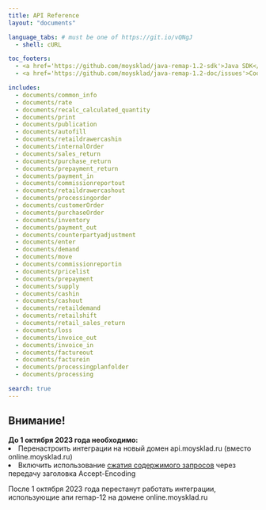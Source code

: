 ```yaml
---
title: API Reference
layout: "documents"

language_tabs: # must be one of https://git.io/vQNgJ
  - shell: cURL

toc_footers:
  - <a href='https://github.com/moysklad/java-remap-1.2-sdk'>Java SDK</a>
  - <a href='https://github.com/moysklad/java-remap-1.2-doc/issues'>Сообщите об ошибке</a>

includes:
  - documents/common_info
  - documents/rate
  - documents/recalc_calculated_quantity
  - documents/print
  - documents/publication
  - documents/autofill
  - documents/retaildrawercashin
  - documents/internalOrder  
  - documents/sales_return
  - documents/purchase_return
  - documents/prepayment_return
  - documents/payment_in
  - documents/commissionreportout
  - documents/retaildrawercashout
  - documents/processingorder
  - documents/customerOrder
  - documents/purchaseOrder
  - documents/inventory
  - documents/payment_out
  - documents/counterpartyadjustment
  - documents/enter
  - documents/demand
  - documents/move
  - documents/commissionreportin
  - documents/pricelist
  - documents/prepayment
  - documents/supply
  - documents/cashin
  - documents/cashout
  - documents/retaildemand
  - documents/retailshift
  - documents/retail_sales_return
  - documents/loss
  - documents/invoice_out
  - documents/invoice_in
  - documents/factureout
  - documents/facturein
  - documents/processingplanfolder
  - documents/processing

search: true
---  
```


[//]: # (TODO: remove in MC-64261)
<div class="banner">
  <h2>Внимание!</h2>
  <ui><b>До 1 октября 2023 года необходимо:</b>
    <li>Перенастроить интеграции на новый домен api.moysklad.ru (вместо online.moysklad.ru)</li>
    <li>Включить использование <a href='https://dev.moysklad.ru/doc/api/remap/1.2/#mojsklad-json-api-obschie-swedeniq-szhatie-soderzhimogo-zaprosow'>сжатия содержимого запросов</a> через передачу заголовка Accept-Encoding</li>
  </ui>
  <p>После 1 октября 2023 года перестанут работать интеграции, использующие апи remap-12 на домене online.moysklad.ru</p>
</div>
